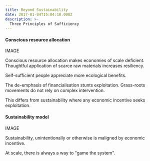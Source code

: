 ```yaml
---
title: Beyond Sustainability
date: 2017-01-04T15:04:10.000Z
description: >-
  Three Principles of Sufficiency
---
```


<!--
#assignment: Conscious resource allocation
#location: Global
#image: /img/DSCN0436-2x.JPG
#subhead: "Conscious resource allocation"
-->

<!-- {{<flickity src="img/1da1f2-twitter.svg" title="Beginning construction" color="white" selectCell="flkty.selectCell( value, isWrapped, isInstant )" >}} -->

#### Conscious resource allocation

IMAGE

Conscious resource allocation makes economies of scale deficient. Thoughtful application of scarce raw materials increases resiliency.

Self-sufficient people appreciate more ecological benefits.

The de-emphasis of financialisation stunts exploitation. Grass-roots movements do not rely on complex intervention.

This differs from sustainability where any economic incentive seeks exploitation.

#### Sustainability model

IMAGE

Sustainability, unintentionally or otherwise is maligned by economic incentive.

At scale, there is always a way to "game the system".

